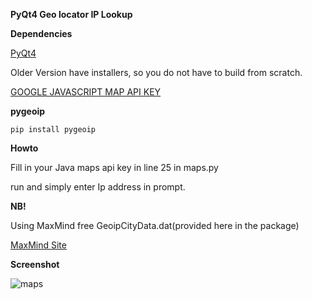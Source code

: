 **PyQt4 Geo locator IP Lookup**


****Dependencies****

[PyQt4](https://www.riverbankcomputing.com/software/pyqt/download)

Older Version have installers, so you do not have to build from scratch.

[GOOGLE JAVASCRIPT MAP API KEY](https://developers.google.com/maps/documentation/javascript/get-api-key)

**pygeoip**

`pip install pygeoip`

**Howto**

Fill in your Java maps api key in line 25 in maps.py

run and simply enter Ip address in prompt.

**NB!**

Using MaxMind free GeoipCityData.dat(provided here in the package)

[MaxMind Site](https://www.maxmind.com/en/geoip2-city)


**Screenshot**

![maps](https://cloud.githubusercontent.com/assets/3592375/18419769/ff98ad24-7862-11e6-8423-808f7a973dd5.png)




